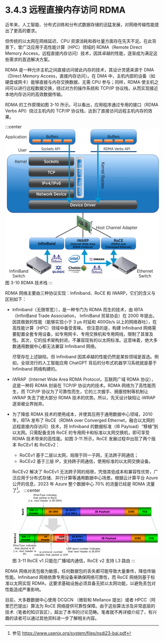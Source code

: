 # 3.4.3 远程直接内存访问 RDMA

近年来，人工智能、分布式训练和分布式数据存储的迅猛发展，对网络传输性能提出了更高的要求。

但传统的以太网在网络延迟、CPU 资源消耗和吞吐量方面存在先天不足。在此背景下，曾广泛应用于高性能计算（HPC）领域的 RDMA（Remote Direct Memory Access，远程直接内存访问）技术，因其卓越的性能，逐渐成为满足这些需求的首选解决方案。

RDMA 是一种允许主机之间直接访问彼此内存的技术，其设计灵感来源于 DMA（Direct Memory Access，直接内存访问）。在 DMA 中，主机内部的设备（如硬盘或网卡）能够直接与内存交换数据，无需 CPU 参与；同样，RDMA 使主机之间可以进行远程数据交换，绕过对方的操作系统和 TCP/IP 协议栈，从而实现接近本地内存访问的高效数据传输。

RDMA 的工作原理如图 3-10 所示。可以看出，应用程序通过专用的接口（RDMA Verbs API）绕过主机内的 TCP/IP 协议栈，达到了直接访问远程主机内存的效果。

:::center
  ![](../assets/RDMA.png)<br/>
  图 3-10  RDMA 技术栈
:::

RDMA 网络主要由三种协议实现：Infiniband、RoCE 和 iWARP，它们的含义与区别如下：

- Infiniband（无限带宽）），是一种专门为 RDMA 而生的技术，由 IBTA（InfiniBand Trade Association，
InfiniBand 贸易协会）在 2000 年提出，因其极致的性能（能够实现小于 3 μs 时延和 400Gb/s 以上的网络吞吐），在高性能计算（HPC）领域中备受青睐。
但注意的是，构建 Infiniband 网络需要配置全套专用设备，如专用网卡、专用交换机和专用网线，限制了其普及性。其次，它的技术架构封闭，不兼容现有的以太网标准。这意味着，绝大多数通用数据中心都无法兼容 Infiniband 网络。

	尽管存在上述缺陷，但 Infiniband 因其卓越的性能仍然是某些领域是首选。例如，全球流行的人工智能应用 ChatGPT 背后的分布式机器学习系统就是基于 Infiniband 网络构建的。

- iWRAP（Internet Wide Area RDMA Protocol，互联网广域 RDMA 协议），这是一种将 RDMA 封装在 TCP/IP 协议内的技术。RDMA 网络为了高性能而生，而 TCP/IP 协议为了可靠性而生，它的三次握手、拥塞控制等机制让 iWRAP 失去了绝大部分 RDMA 技术的优势。所以，先天设计缺陷让 iWRAP 逐渐被业界抛弃。

- 为了降低 RDMA 技术的使用成本，并使其应用于通用数据中心领域，2010 年，IBTA 发布了 RoCE（RDMA over Converged Ethernet，融合以太网的远程直接内存访问）技术，将 Infiniband 的数据标准（IB Payload）“移植”到以太网。只需配备支持 RoCE 的专用网卡和标准以太网交换机，即可享受 RDMA 技术带来的高性能。如图 3-11 所示，RoCE 发展过程中出现了两个版本 RoCEv1 和 RoCEv2：
	- RoCEv1 基于二层以太网，局限于同一子网，无法跨子网通信；
	- RoCEv2 基于三层 IP，支持跨子网通信，使用标准的以太网交换设备。

	RoCEv2 解决了 RoCEv1 无法跨子网的局限，凭借其低成本和兼容性优势，广泛应用于分布式存储、并行计算等通用数据中心场景。根据云计算平台 Azure 公开的信息，2023 年 Azure 整个数据中心 70% 的流量已经是 RDMA 流量了[^1]。
:::center
  ![](../assets/RoCE_Header_format.png)<br/>
  图 3-11 RoCE v1 只能在广播域内通信，RoCE v2 支持 L3 路由
:::

RDMA 网络对丢包极为敏感，任何数据包的丢失都可能导致大量重传，降低传输性能。Infiniband 网络依靠专用设备来确保网络可靠性，而 RoCE 网络则基于标准以太网实现 RDMA，这要求基础设施必须具备无损以太网功能，以避免丢包对性能造成严重影响。

目前，大多数数据中心使用 DCQCN （微软和 Mellanox 提出）或者 HPCC（阿里巴巴提出）算法为 RoCE 网络提供可靠性保障。由于这些算法涉及非常底层的技术（笔者的知识盲区），超出了本书的讨论范畴。笔者就不再详细介绍了，有兴趣的读者可以通过其他资料进一步了解相关内容。


[^1]: 参见 https://www.usenix.org/system/files/nsdi23-bai.pdf

